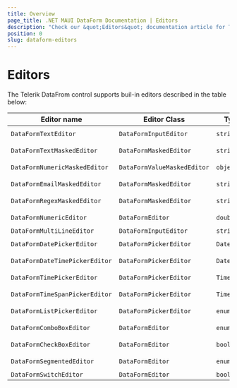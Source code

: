 ```yaml
---
title: Overview
page_title: .NET MAUI DataForm Documentation | Editors
description: "Check our &quot;Editors&quot; documentation article for Telerik DataForm for .NET MAUI control."
position: 0
slug: dataform-editors
---
```


# Editors

The Telerik DataFrom control supports buil-in editors described in the table below: 

| Editor name 		 | Editor Class | Type | Input control |
|--------------------|----------------|------------|-------|
| `DataFormTextEditor` 		 | `DataFormInputEditor` | `string` | `Telerik .NET MAUI RadEntry` |
| `DataFormTextMaskedEditor` 		 | `DataFormMaskedEditor` | `string` | `Telerik .NET MAUI RadTextMaskedEntry` |
| `DataFormNumericMaskedEditor` 		| `DataFormValueMaskedEditor` | `object` | `Telerik .NET MAUI RadNumericMaskedEntry` |
| `DataFormEmailMaskedEditor` 		 | `DataFormMaskedEditor` | `string` | `Telerik .NET MAUI RadEmailMaskedEntry` |
| `DataFormRegexMaskedEditor` 		 | `DataFormMaskedEditor` | `string` | `Telerik .NET MAUI RadRegexMaskedEntry` |
| `DataFormNumericEditor` 		 | `DataFormEditor` | `double?` | `Telerik .NET MAUI RadNumericInput` |
| `DataFormMultiLineEditor` 		 | `DataFormInputEditor` | `string` | `.NET MAUI Editor` |
| `DataFormDatePickerEditor`	 | `DataFormPickerEditor` | `DateTime?` | `Telerik .NET MAUI RadDatePicker` |
| `DataFormDateTimePickerEditor`		| `DataFormPickerEditor` | `DateTime?` | `Telerik .NET MAUI RadDateTimePicker` |
| `DataFormTimePickerEditor`		| `DataFormPickerEditor` | `TimeSpan?` | `Telerik .NET MAUI RadTimePicker` |
| `DataFormTimeSpanPickerEditor` 	 | `DataFormPickerEditor` | `TimeSpan?` | `Telerik .NET MAUI RadTimeSpanPicker` |
| `DataFormListPickerEditor`     | `DataFormPickerEditor` | `enum` | `Telerik .NET MAUI RadListPicker` |
| `DataFormComboBoxEditor`		 | `DataFormEditor` | `enum` | `Telerik .NET MAUI RadComboBox` |
| `DataFormCheckBoxEditor`		 | `DataFormEditor` | `bool?` | `Telerik .NET MAUI RadCheckBox` |
| `DataFormSegmentedEditor`		 | `DataFormEditor` | `enum` | `Telerik .NET MAUI RadSegmentedControl` |
| `DataFormSwitchEditor`		 | `DataFormEditor` | `bool` | `.NET MAUI Switch` |